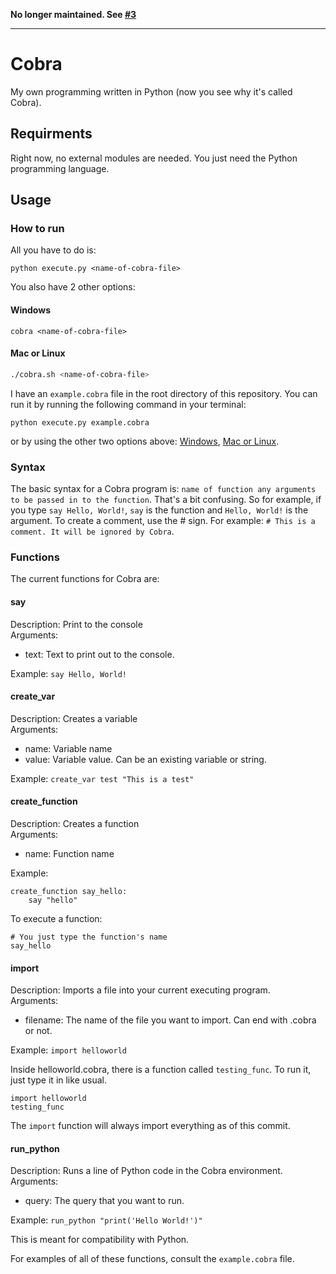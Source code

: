 **No longer maintained. See [#3](https://github.com/TechStudent11/Cobra/issues/3)**

---

# Cobra
My own programming written in Python (now you see why it's called Cobra).

## Requirments
Right now, no external modules are needed. You just need the Python programming language.

## Usage
### How to run
All you have to do is:
```shell
python execute.py <name-of-cobra-file>
```
You also have 2 other options:
#### Windows
```batch
cobra <name-of-cobra-file>
```
#### Mac or Linux
```bash
./cobra.sh <name-of-cobra-file>
```

I have an `example.cobra` file in the root directory of this repository.
You can run it by running the following command in your terminal:
```shell
python execute.py example.cobra
```
or by using the other two options above: [Windows](#windows), [Mac or Linux](#mac-or-linux).

### Syntax
The basic syntax for a Cobra program is: `name of function any arguments to be passed in to the function`. That's a bit confusing. So for example, if you type `say Hello, World!`, `say` is the function and `Hello, World!` is the argument. To create a comment, use the # sign. For example: `# This is a comment. It will be ignored by Cobra`.

### Functions
The current functions for Cobra are:
#### say
Description: Print to the console
<br>
Arguments:
- text: Text to print out to the console.

Example: `say Hello, World!`

#### create_var
Description: Creates a variable
<br>
Arguments:
- name: Variable name
- value: Variable value. Can be an existing variable or string.

Example: `create_var test "This is a test"`

#### create_function
Description: Creates a function
<br>
Arguments:
- name: Function name

Example:
```
create_function say_hello:
    say "hello"
```

To execute a function:
```
# You just type the function's name
say_hello
```

#### import
Description: Imports a file into your current executing program.
<br>
Arguments:
- filename: The name of the file you want to import. Can end with .cobra or not.

Example: `import helloworld`

Inside helloworld.cobra, there is a function called `testing_func`. To run it, just type it in like usual.
```
import helloworld
testing_func
```
The `import` function will always import everything as of this commit.

#### run_python
Description: Runs a line of Python code in the Cobra environment.
<br>
Arguments:
- query: The query that you want to run.

Example: `run_python "print('Hello World!')"`

This is meant for compatibility with Python.

For examples of all of these functions, consult the `example.cobra` file.
